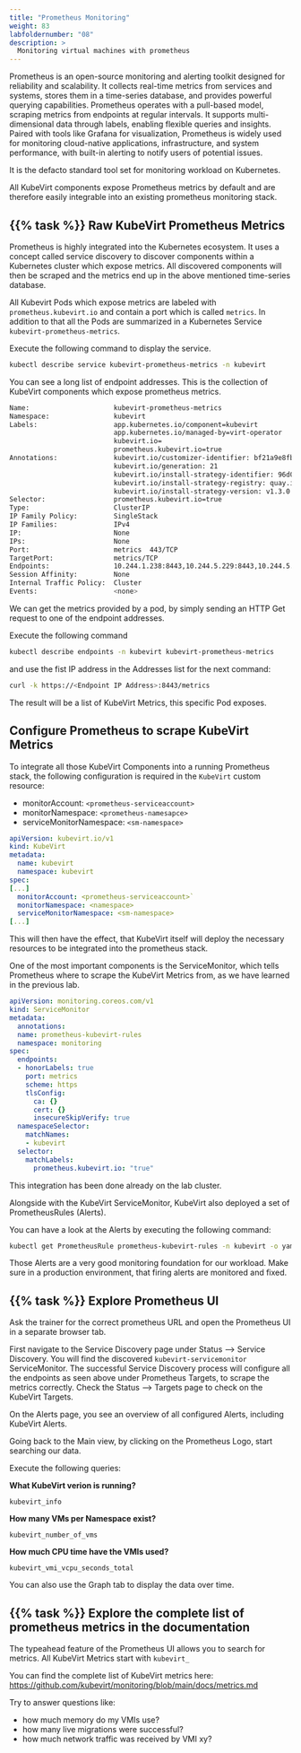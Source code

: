 ```yaml
---
title: "Prometheus Monitoring"
weight: 83
labfoldernumber: "08"
description: >
  Monitoring virtual machines with prometheus
---
```



Prometheus is an open-source monitoring and alerting toolkit designed for reliability and scalability. It collects real-time metrics from services and systems, stores them in a time-series database, and provides powerful querying capabilities. Prometheus operates with a pull-based model, scraping metrics from endpoints at regular intervals. It supports multi-dimensional data through labels, enabling flexible queries and insights. Paired with tools like Grafana for visualization, Prometheus is widely used for monitoring cloud-native applications, infrastructure, and system performance, with built-in alerting to notify users of potential issues.

It is the defacto standard tool set for monitoring workload on Kubernetes.

All KubeVirt components expose Prometheus metrics by default and are therefore easily integrable into an existing prometheus monitoring stack.


## {{% task %}} Raw KubeVirt Prometheus Metrics

Prometheus is highly integrated into the Kubernetes ecosystem. It uses a concept called service discovery to discover components within a Kubernetes cluster which expose metrics. All discovered components will then be scraped and the metrics end up in the above mentioned time-series database.

All Kubevirt Pods which expose metrics are labeled with `prometheus.kubevirt.io` and contain a port which is called `metrics`. In addition to that all the Pods are summarized in a Kubernetes Service `kubevirt-prometheus-metrics`.

Execute the following command to display the service.

```bash
kubectl describe service kubevirt-prometheus-metrics -n kubevirt
```
You can see a long list of endpoint addresses. This is the collection of KubeVirt components which expose prometheus metrics.

```bash
Name:                     kubevirt-prometheus-metrics
Namespace:                kubevirt
Labels:                   app.kubernetes.io/component=kubevirt
                          app.kubernetes.io/managed-by=virt-operator
                          kubevirt.io=
                          prometheus.kubevirt.io=true
Annotations:              kubevirt.io/customizer-identifier: bf21a9e8fbc5a3846fb05b4fa0859e0917b2202f
                          kubevirt.io/generation: 21
                          kubevirt.io/install-strategy-identifier: 96d0fd48fa88abe041085474347e87222b076258
                          kubevirt.io/install-strategy-registry: quay.io/kubevirt
                          kubevirt.io/install-strategy-version: v1.3.0
Selector:                 prometheus.kubevirt.io=true
Type:                     ClusterIP
IP Family Policy:         SingleStack
IP Families:              IPv4
IP:                       None
IPs:                      None
Port:                     metrics  443/TCP
TargetPort:               metrics/TCP
Endpoints:                10.244.1.238:8443,10.244.5.229:8443,10.244.5.156:8443 + 10 more...
Session Affinity:         None
Internal Traffic Policy:  Cluster
Events:                   <none>
```

We can get the metrics provided by a pod, by simply sending an HTTP Get request to one of the endpoint addresses.

Execute the following command
```bash
kubectl describe endpoints -n kubevirt kubevirt-prometheus-metrics
```

and use the fist IP address in the Addresses list for the next command:

```bash
curl -k https://<Endpoint IP Address>:8443/metrics
```

The result will be a list of KubeVirt Metrics, this specific Pod exposes.


## Configure Prometheus to scrape KubeVirt Metrics

To integrate all those KubeVirt Components into a running Prometheus stack, the following configuration is required in the `KubeVirt` custom resource:

* monitorAccount: `<prometheus-serviceaccount>`
* monitorNamespace: `<prometheus-namesapce>`
* serviceMonitorNamespace: `<sm-namespace>`


```yaml
apiVersion: kubevirt.io/v1
kind: KubeVirt
metadata:
  name: kubevirt
  namespace: kubevirt
spec:
[...]
  monitorAccount: <prometheus-serviceaccount>`
  monitorNamespace: <namespace>
  serviceMonitorNamespace: <sm-namespace>
[...]
```

This will then have the effect, that KubeVirt itself will deploy the necessary resources to be integrated into the prometheus stack.

One of the most important components is the ServiceMonitor, which tells Prometheus where to scrape the KubeVirt Metrics from, as we have learned in the previous lab.

```yaml
apiVersion: monitoring.coreos.com/v1
kind: ServiceMonitor
metadata:
  annotations:
  name: prometheus-kubevirt-rules
  namespace: monitoring
spec:
  endpoints:
  - honorLabels: true
    port: metrics
    scheme: https
    tlsConfig:
      ca: {}
      cert: {}
      insecureSkipVerify: true
  namespaceSelector:
    matchNames:
    - kubevirt
  selector:
    matchLabels:
      prometheus.kubevirt.io: "true"
```

This integration has been done already on the lab cluster.

Alongside with the KubeVirt ServiceMonitor, KubeVirt also deployed a set of PrometheusRules (Alerts).

You can have a look at the Alerts by executing the following command:

```bash
kubectl get PrometheusRule prometheus-kubevirt-rules -n kubevirt -o yaml
```

Those Alerts are a very good monitoring foundation for our workload. Make sure in a production environment, that firing alerts are monitored and fixed.


## {{% task %}} Explore Prometheus UI

Ask the trainer for the correct prometheus URL and open the Prometheus UI in a separate browser tab.

First navigate to the Service Discovery page under Status --> Service Discovery. You will find the discovered `kubevirt-servicemonitor` ServiceMonitor.
The successful Service Discovery process will configure all the endpoints as seen above under Prometheus Targets, to scrape the metrics correctly. Check the Status --> Targets page to check on the KubeVirt Targets.

On the Alerts page, you see an overview of all configured Alerts, including KubeVirt Alerts.

Going back to the Main view, by clicking on the Prometheus Logo, start searching our data.

Execute the following queries:

**What KubeVirt verion is running?**
```promql
kubevirt_info
```

**How many VMs per Namespace exist?**
```promql
kubevirt_number_of_vms
```

**How much CPU time have the VMIs used?**
```promql
kubevirt_vmi_vcpu_seconds_total
```

You can also use the Graph tab to display the data over time.


## {{% task %}}  Explore the complete list of prometheus metrics in the documentation

The typeahead feature of the Prometheus UI allows you to search for metrics. All KubeVirt Metrics start with `kubevirt_`

You can find the complete list of KubeVirt metrics here: <https://github.com/kubevirt/monitoring/blob/main/docs/metrics.md>

Try to answer questions like:

* how much memory do my VMIs use?
* how many live migrations were successful?
* how much network traffic was received by VMI xy?
